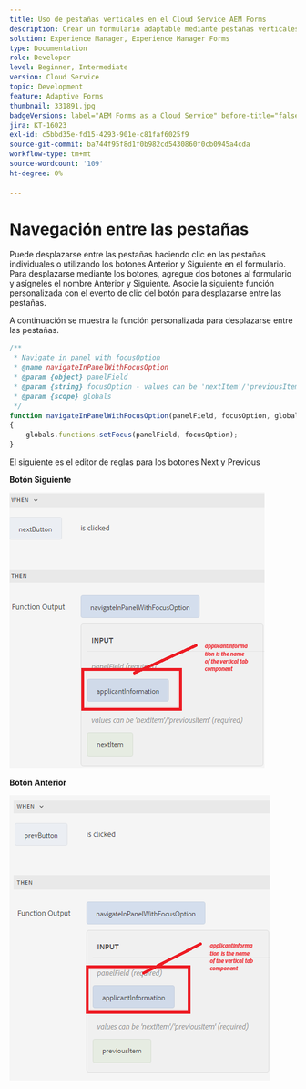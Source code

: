 ```yaml
---
title: Uso de pestañas verticales en el Cloud Service AEM Forms
description: Crear un formulario adaptable mediante pestañas verticales
solution: Experience Manager, Experience Manager Forms
type: Documentation
role: Developer
level: Beginner, Intermediate
version: Cloud Service
topic: Development
feature: Adaptive Forms
thumbnail: 331891.jpg
badgeVersions: label="AEM Forms as a Cloud Service" before-title="false"
jira: KT-16023
exl-id: c5bbd35e-fd15-4293-901e-c81faf6025f9
source-git-commit: ba744f95f8d1f0b982cd5430860f0cb0945a4cda
workflow-type: tm+mt
source-wordcount: '109'
ht-degree: 0%

---
```


# Navegación entre las pestañas

Puede desplazarse entre las pestañas haciendo clic en las pestañas individuales o utilizando los botones Anterior y Siguiente en el formulario.
Para desplazarse mediante los botones, agregue dos botones al formulario y asígneles el nombre Anterior y Siguiente. Asocie la siguiente función personalizada con el evento de clic del botón para desplazarse entre las pestañas.

A continuación se muestra la función personalizada para desplazarse entre las pestañas.



```javascript
/**
 * Navigate in panel with focusOption
 * @name navigateInPanelWithFocusOption
 * @param {object} panelField
 * @param {string} focusOption - values can be 'nextItem'/'previousItem'
 * @param {scope} globals
 */
function navigateInPanelWithFocusOption(panelField, focusOption, globals)
{
    globals.functions.setFocus(panelField, focusOption);
}
```

El siguiente es el editor de reglas para los botones Next y Previous

**Botón Siguiente**

![botón siguiente](assets/next-button.png)

**Botón Anterior**

![botón anterior](assets/prev-button.png)
